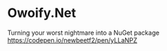 # Owoify.Net
Turning your worst nightmare into a NuGet package https://codepen.io/newbeetf2/pen/yLLaNPZ
